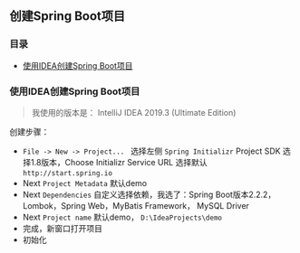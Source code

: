 ## 创建Spring Boot项目

### 目录
* [使用IDEA创建Spring Boot项目](#使用IDEA创建Spring-Boot项目)


### 使用IDEA创建Spring Boot项目
> 我使用的版本是： IntelliJ IDEA 2019.3 (Ultimate Edition)

创建步骤： 
* `File -> New -> Project... `  选择左侧 `Spring Initializr`  Project SDK 选择1.8版本，Choose Initializr Service URL 选择默认`http://start.spring.io`
* Next `Project Metadata` 默认demo
* Next `Dependencies` 自定义选择依赖，我选了：Spring Boot版本2.2.2，Lombok，Spring Web，MyBatis Framework， MySQL Driver
* Next  `Project name` 默认demo， `D:\IdeaProjects\demo`
* 完成，新窗口打开项目
* 初始化


